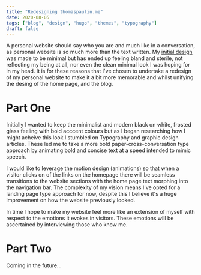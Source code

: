 ```yaml
---
title: "Redesigning thomaspaulin.me"
date: 2020-08-05
tags: ["blog", "design", "hugo", "themes", "typography"]
draft: false
---
```

A personal website should say who you are and much like in a conversation, as personal website is so much more than the text written. My [initial design](https://blog.thomaspaulin.me/2020/02/designing-blog.thomaspaulin.me/) was made to be minimal but has ended up feeling bland and sterile, not reflecting my being at all, nor even the clean minimal look I was hoping for in my head. It is for these reasons that I've chosen to undertake a redesign of my personal website to make it a bit more memorable and whilst unifying the desing of the home page, and the blog.

# Part One
Initially I wanted to keep the minimalist and modern black on white, frosted glass feeling with bold acccent colours but as I began researching how I might acheive this look I stumbled on Typography and graphic design articles. These led me to take a more bold paper-cross-conversation type approach by animating bold and concise text at a speed intended to mimic speech.

I would like to leverage the motion design (animations) so that when a visitor clicks on of the links on the homepage there will be seamless transitions to the website sections with the home page text morphing into the navigation bar. The complexity of my vision means I've opted for a landing page type approach for now, despite this I believe it's a huge improvement on how the website previously looked. 

In time I hope to make my website feel more like an extension of myself with respect to the emotions it evokes in visitors. These emotions will be ascertained by interviewing those who know me.

# Part Two
Coming in the future...
